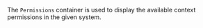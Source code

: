 The `Permissions` container is used to display the available context permissions in the given system.